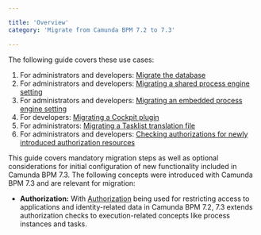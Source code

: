 ```yaml
---

title: 'Overview'
category: 'Migrate from Camunda BPM 7.2 to 7.3'

---
```


The following guide covers these use cases:

1. For administrators and developers: [Migrate the database](ref:#migrate-from-camunda-bpm-72-to-73-migrate-your-database)
2. For administrators and developers: [Migrating a shared process engine setting](ref:#migrate-from-camunda-bpm-72-to-73-migrating-a-shared-process-engine-setting)
3. For administrators and developers: [Migrating an embedded process engine setting](ref:#migrate-from-camunda-bpm-72-to-73-migrating-an-embedded-process-engine-setting)
4. For developers: [Migrating a Cockpit plugin](ref:#migrate-from-camunda-bpm-72-to-73-migrating-a-cockpit-plugin)
5. For administrators: [Migrating a Tasklist translation file](ref:#migrate-from-camunda-bpm-72-to-73-migrating-a-tasklist-translation-file)
6. For administrators and developers: [Checking authorizations for newly introduced authorization resources](ref:#migrate-from-camunda-bpm-72-to-73-authorization)

This guide covers mandatory migration steps as well as optional considerations for initial configuration of new functionality included in Camunda BPM 7.3. The following concepts were introduced with Camunda BPM 7.3 and are relevant for migration:

* **Authorization:** With [Authorization](ref:/guides/user-guide/#admin-administrator-account-authorizations) being used for restricting access to applications and identity-related data in Camunda BPM 7.2, 7.3 extends authorization checks to execution-related concepts like process instances and tasks.
